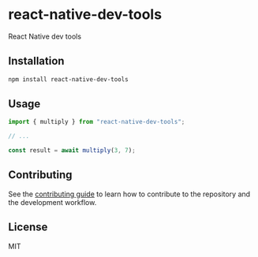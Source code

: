 # react-native-dev-tools

React Native dev tools

## Installation

```sh
npm install react-native-dev-tools
```

## Usage

```js
import { multiply } from "react-native-dev-tools";

// ...

const result = await multiply(3, 7);
```

## Contributing

See the [contributing guide](CONTRIBUTING.md) to learn how to contribute to the repository and the development workflow.

## License

MIT
